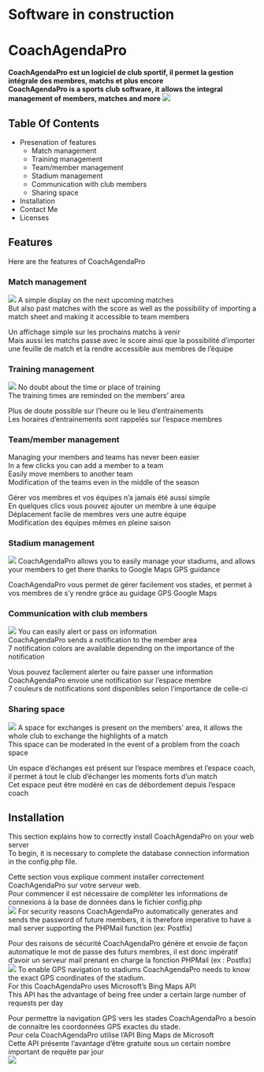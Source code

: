 # Software in construction
# CoachAgendaPro
**CoachAgendaPro est un logiciel de club sportif, il permet la gestion intégrale des membres, matchs et plus encore**  
**CoachAgendaPro is a sports club software, it allows the integral management of members, matches and more**
![](https://raw.githubusercontent.com/ludovic-ggn/CoachAgendaPro/main/Project%20Picture/Ordi%20%2B%20Tel.png)
## Table Of Contents
 - Presenation of features
   - Match management
   - Training management
   - Team/member management
   - Stadium management
   - Communication with club members
   - Sharing space
 - Installation
 - Contact Me
 - Licenses

## Features
Here are the features of CoachAgendaPro
### Match management
![](https://raw.githubusercontent.com/ludovic-ggn/CoachAgendaPro/main/Project%20Picture/matchs%20passe.PNG)
A simple display on the next upcoming matches  
But also past matches with the score as well as the possibility of importing a match sheet and making 
it accessible to team members  
  
Un affichage simple sur les prochains matchs à venir  
Mais aussi les matchs passé avec le score ainsi que la possibilité d’importer une feuille de match et la 
rendre accessible aux membres de l’équipe  
### Training management
![](https://raw.githubusercontent.com/ludovic-ggn/CoachAgendaPro/main/Project%20Picture/entrainements.PNG)
No doubt about the time or place of training  
The training times are reminded on the members’ area  
  
Plus de doute possible sur l’heure ou le lieu d’entrainements  
Les horaires d’entrainements sont rappelés sur l’espace membres  
### Team/member management
Managing your members and teams has never been easier  
In a few clicks you can add a member to a team  
Easily move members to another team  
Modification of the teams even in the middle of the season  
  
Gérer vos membres et vos équipes n’a jamais été aussi simple  
En quelques clics vous pouvez ajouter un membre à une équipe  
Déplacement facile de membres vers une autre équipe  
Modification des équipes mêmes en pleine saison  
### Stadium management
![](https://raw.githubusercontent.com/ludovic-ggn/CoachAgendaPro/main/Project%20Picture/stades.PNG)
CoachAgendaPro allows you to easily manage your stadiums, and allows your members to get there 
thanks to Google Maps GPS guidance  
  
CoachAgendaPro vous permet de gérer facilement vos stades, et permet à vos membres de s’y 
rendre grâce au guidage GPS Google Maps  
### Communication with club members
![](https://raw.githubusercontent.com/ludovic-ggn/CoachAgendaPro/main/Project%20Picture/notif.PNG)
You can easily alert or pass on information  
CoachAgendaPro sends a notification to the member area  
7 notification colors are available depending on the importance of the notification  
  
Vous pouvez facilement alerter ou faire passer une information  
CoachAgendaPro envoie une notification sur l’espace membre  
7 couleurs de notifications sont disponibles selon l’importance de celle-ci  
### Sharing space
![](https://raw.githubusercontent.com/ludovic-ggn/CoachAgendaPro/main/Project%20Picture/echanges.PNG)
A space for exchanges is present on the members’ area, it allows the whole club to exchange the 
highlights of a match  
This space can be moderated in the event of a problem from the coach space  
  
Un espace d’échanges est présent sur l’espace membres et l’espace coach, il permet à tout le club 
d’échanger les moments forts d’un match  
Cet espace peut être modéré en cas de débordement depuis l’espace coach  
## Installation
This section explains how to correctly install CoachAgendaPro on your web server  
To begin, it is necessary to complete the database connection information in the config.php file.  
  
Cette section vous explique comment installer correctement CoachAgendaPro sur votre serveur web.  
Pour commencer il est nécessaire de compléter les informations de connexions à la base de données
dans le fichier config.php  
![](https://raw.githubusercontent.com/ludovic-ggn/CoachAgendaPro/main/Project%20Picture/Config.png)
For security reasons CoachAgendaPro automatically generates and sends the password of future 
members, it is therefore imperative to have a mail server supporting the PHPMail function (ex: 
Postfix)  
  
Pour des raisons de sécurité CoachAgendaPro génère et envoie de façon automatique le mot de 
passe des futurs membres, il est donc impératif d’avoir un serveur mail prenant en charge la fonction 
PHPMail (ex : Postfix)  
![](https://raw.githubusercontent.com/ludovic-ggn/CoachAgendaPro/main/Project%20Picture/mail.png)
To enable GPS navigation to stadiums CoachAgendaPro needs to know the exact GPS coordinates of 
the stadium.  
For this CoachAgendaPro uses Microsoft’s Bing Maps API  
This API has the advantage of being free under a certain large number of requests per day  
  
Pour permettre la navigation GPS vers les stades CoachAgendaPro a besoin de connaitre les 
coordonnées GPS exactes du stade.  
Pour cela CoachAgendaPro utilise l’API Bing Maps de Microsoft  
Cette API présente l’avantage d’être gratuite sous un certain nombre important de requête par jour  
![](https://raw.githubusercontent.com/ludovic-ggn/CoachAgendaPro/main/Project%20Picture/gps.png)
